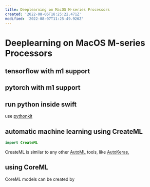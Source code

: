 ```yaml
---
title: Deeplearning on MacOS M-series Processors
created: '2022-08-06T18:25:22.471Z'
modified: '2022-08-07T11:25:49.926Z'
---
```


# Deeplearning on MacOS M-series Processors

## tensorflow with m1 support

## pytorch with m1 support

## run python inside swift

use [pythonkit](https://github.com/pvieito/PythonKit.git)

## automatic machine learning using CreateML

```swift
import CreateML
```

CreateML is similar to any other [AutoML]() tools, like [AutoKeras](https://autokeras.com/), 

## using CoreML

CoreML models can be created by
